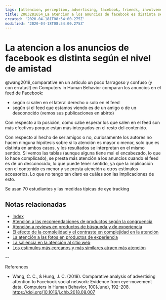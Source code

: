 ```yaml
---
tags: [attencion, perception, advertising, facebook, friends, involvement, eyetracking, Notebooks/attention, Notebooks/perception]
title: 2003281654_La atencion a los anuncios de facebook es distinta según el nivel de amistad
created: '2020-04-181T08:54:00.275Z'
modified: '2020-04-18T08:54:00.275Z'
---
```


# La atencion a los anuncios de facebook es distinta según el nivel de amistad

@wang2019_comparative en un artículo un poco farragoso y confuso (y con erratas!) en Computers in Human Behavior comparan los anuncios en el feed de Facebook:

- según si salen en el lateral derecho o solo en el feed
- según si el feed que estamos viendo es de un amigo o de un desconocido (vemos sus publicaciones en abirto)

Con respecto a la posición, como cabe esperar los que salen en el feed son más efectivos porque están más integrados en el resto del contenido.

Con respecto al hecho de ser amigos o no, curiosamente los autores no hacen ninguna hipótesis sobre si la atención es mayor o menor, solo que es distinta en ambos casos, y los resultados se interpretan en el mismo sentido. Si vemos las tablas (aunque alguna tiene mal el encabezado, lo que lo hace complicado), se presta más atención a los anuncios cuando el feed es de un desconocido, lo que puede tener sentido, ya que la implicación con el contenido es menor y se presta atención a otros estímulos accesorios. Lo que no tengo tan claro es cuáles son las implicaciones de esto.

Se usan 70 estudiantes y las medidas típicas de eye tracking

## Notas relacionadas

- [Index](_2003101705_index.md)
- [Atención a las recomendaciones de productos según la congruencia](2003281654_atencion_recomendaciones_congruencia_productos.md)
- [Atención a reviews en productos de búsqueda y de experiencia](2004130849_atencion_reviews_segun_producto_busqueda.md)
- [El efecto de la complejidad y el contraste en complejidad en la atención](2004011126_visual_contrast_complexity_web_experience.md)
- [La atención a las fotos en productos de experiencia](2003210809_atencionfotos_productosexperiencia.md)
- [La saliencia en la atención al sitio web](2003310840_saliencia_convencion_atencion_sitio.md)
- [Los estímulos más cercanos y más similares atraen más atención](2003260716_estimulosproximosysimilares_atencion.md)

--

References

- Wang, C. C., & Hung, J. C. (2019). Comparative analysis of advertising attention to Facebook social network: Evidence from eye-movement data. Computers in Human Behavior, 100(June), 192–208. https://doi.org/10.1016/j.chb.2018.08.007